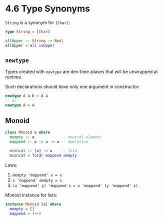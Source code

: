 # 4.6 Type Synonyms

`String` is a synonym for `[Char]`:

```haskell
type String = [Char]

allUpper :: String -> Bool
allUpper = all isUpper
```

## `newtype`

Types created with `newtype` are dev-time aliases that will be unwrapped
at runtime.

Such declarations should have only one argument in constructor:

```haskell
newtype A a b = A a
-- or
newtype A = A
```

## Monoid

```haskell
class Monoid a where
  mempty :: a            -- neutral element
  mappend :: a -> a -> a -- operation
  
  mconcat :: [a] -> a    -- fold
  mconcat = foldr mappend mempty
```

Laws:

1. `mempty 'mappend' x = x`
2. `x 'mappend' mempty = x`
3. `(x 'mappend' y) 'mappend z = x 'mappend' (y 'mappend' z)`

Monoid instance for lists:

```haskell
instance Monoid [a] where
  mempty = []
  mappend = (++)
```